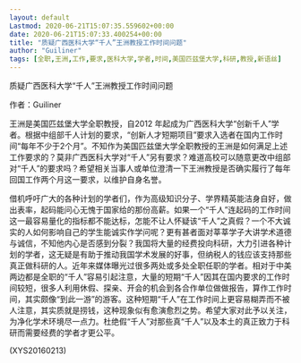 ```yaml
---
layout: default
Lastmod: 2020-06-21T15:07:35.559602+00:00
date: 2020-06-21T15:07:33.400254+00:00
title: "质疑广西医科大学“千人”王洲教授工作时间问题"
author: "Guiliner"
tags: [全职,王洲,工作,要求,医科大学,学者,时间,美国匹兹堡大学,科研,教授,新语丝]
---
```


质疑广西医科大学“千人”王洲教授工作时间问题

作者：Guiliner

王洲是美国匹兹堡大学全职教授，自2012 年起成为广西医科大学“创新千人”学者。根据中组部千人计划的要求，“创新人才短期项目”要求入选者在国内工作时间“每年不少于2个月”。不知作为美国匹兹堡大学全职教授的王洲是如何满足上述工作要求的？莫非广西医科大学对“千人”另有要求？难道高校可以随意更改中组部对“千人”的要求吗？希望相关当事人或单位澄清一下王洲教授是否确实履行了每年回国工作两个月这一要求，以维护自身名誉。

借机呼吁广大的各种计划的学者们，作为高级知识分子、学界精英能洁身自好，做出表率，起码能问心无愧于国家给的那份高薪。如果一个“千人”连起码的工作时间这一最容易量化的指标都不能达标，怎能不让人怀疑该“千人”之真假？一个不大诚实的人如何影响自己的学生能诚实作学问呢？更有甚者面对莘莘学子大讲学术道德与诚信，不知他内心是否感到分裂？我国将大量的经费投向科研，大力引进各种计划的学者，这无疑是有助于推动我国学术发展的好事，但纳税人的钱应该支持那些真正做科研的人。近年来媒体曝光过很多两处或多处全职任职的学者。相对于中美两边都是全职的“千人”容易引起注意，大量的短期“千人”因其在国内要求的工作时间较短，很多人利用休假、探亲、开会的机会到各合作单位做做报告，算作工作时间，其实颇像“到此一游”的游客。这种短期“千人”在工作时间上更容易糊弄而不被人注意，其实质就是捞钱，这种现象似有愈演愈烈之势。希望大家对此予以关注，为净化学术环境尽一点力。杜绝假“千人”对那些真“千人”以及本土的真正致力于科研而需要经费的学者才更公平。

(XYS20160213)

